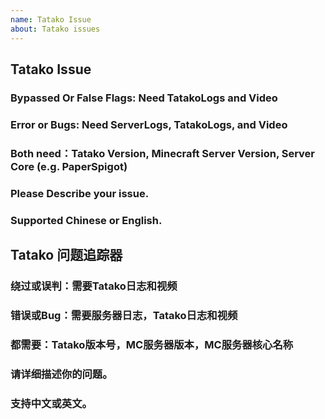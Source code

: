 ```yaml
---
name: Tatako Issue
about: Tatako issues
---
```


## Tatako Issue
### Bypassed Or False Flags: Need TatakoLogs and Video
### Error or Bugs: Need ServerLogs, TatakoLogs, and Video
### Both need：Tatako Version, Minecraft Server Version, Server Core (e.g. PaperSpigot)
### Please Describe your issue.
### Supported Chinese or English.
## Tatako 问题追踪器
### 绕过或误判：需要Tatako日志和视频
### 错误或Bug：需要服务器日志，Tatako日志和视频
### 都需要：Tatako版本号，MC服务器版本，MC服务器核心名称
### 请详细描述你的问题。
### 支持中文或英文。
